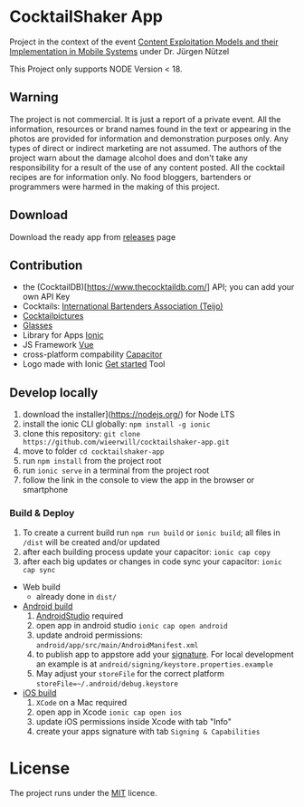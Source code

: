 # CocktailShaker App
Project in the context of the event [Content Exploitation Models and their Implementation in Mobile Systems](https://www.tu-ilmenau.de/modultafeln/Informatik/Bachelor/2013/fach/13137/) under Dr. Jürgen Nützel

This Project only supports NODE Version < 18.

## Warning
The project is not commercial. It is just a report of a private event. All the information, resources or brand names found in the text or appearing in the photos are provided for information and demonstration purposes only. Any types of direct or indirect marketing are not assumed.
The authors of the project warn about the damage alcohol does and don't take any responsibility for a result of the use of any content posted.
All the cocktail recipes are for information only.
No food bloggers, bartenders or programmers were harmed in the making of this project.

## Download
Download the ready app from [releases](/releases) page

## Contribution
- the (CocktailDB)[https://www.thecocktaildb.com/] API; you can add your own API Key
- Cocktails: [International Bartenders Association (Teijo)](https://github.com/teijo/iba-cocktails)
- [Cocktailpictures](https://github.com/alfg/opendrinks) 
- [Glasses](https://github.com/mikeyhogarth/cocktails)
- Library for Apps [Ionic](https://github.com/ionic-team/ionic) 
- JS Framework [Vue](https://github.com/vuejs/vue) 
- cross-platform compability [Capacitor](https://github.com/ionic-team/capacitor) 
- Logo made with Ionic [Get started](https://ionicframework.com/start#basics) Tool

## Develop locally
1. download the installer](https://nodejs.org/) for Node LTS
2. install the ionic CLI globally: `npm install -g ionic`
3. clone this repository: `git clone https://github.com/wieerwill/cocktailshaker-app.git`
4. move to folder `cd cocktailshaker-app`
5. run `npm install` from the project root
6. run `ionic serve` in a terminal from the project root
7. follow the link in the console to view the app in the browser or smartphone

### Build & Deploy
1. To create a current build run `npm run build` or `ionic build`; all files in `/dist` will be created and/or updated
2. after each building process update your capacitor: `ionic cap copy`
3. after each big updates or changes in code sync your capacitor: `ionic cap sync`

- Web build
  - already done in `dist/`
- [Android build](https://ionicframework.com/docs/developing/android)
  1. [AndroidStudio](https://developer.android.com/studio/) required
  2. open app in android studio `ionic cap open android`
  3. update android permissions: `android/app/src/main/AndroidManifest.xml`
  4. to publish app to appstore add your [signature](https://developer.android.com/studio/publish/app-signing). For local development an example is at `android/signing/keystore.properties.example`
  5. May adjust your `storeFile` for the correct platform `storeFile=~/.android/debug.keystore`
- [iOS build](https://ionicframework.com/docs/developing/ios)
  1. `XCode` on a Mac required
  2. open app in Xcode `ionic cap open ios`
  3. update iOS permissions inside Xcode with tab "Info"
  4. create your apps signature with tab  `Signing & Capabilities`

# License
The project runs under the [MIT](./LICENSE) licence.